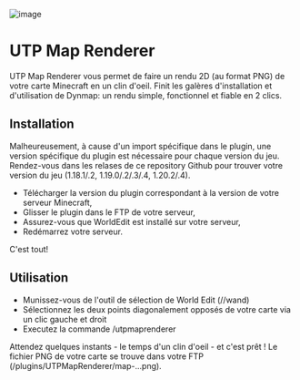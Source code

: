 ![image](https://github.com/INOVANCY/UTP-MapRenderer/assets/82412381/77d69f28-7bc8-4e3f-b053-692e79f119c8)
# UTP Map Renderer
UTP Map Renderer vous permet de faire un rendu 2D (au format PNG) de votre carte Minecraft en un clin d'oeil.
Finit les galères d'installation et d'utilisation de Dynmap: un rendu simple, fonctionnel et fiable en 2 clics.

## Installation
Malheureusement, à cause d'un import spécifique dans le plugin, une version spécifique du plugin est nécessaire pour chaque version du jeu.
<br/>Rendez-vous dans les relases de ce repository Github pour trouver votre version du jeu (1.18.1/.2, 1.19.0/.2/.3/.4, 1.20.2/.4).
- Télécharger la version du plugin correspondant à la version de votre serveur Minecraft,
- Glisser le plugin dans le FTP de votre serveur,
- Assurez-vous que WorldEdit est installé sur votre serveur,
- Redémarrez votre serveur.

C'est tout!
## Utilisation
- Munissez-vous de l'outil de sélection de World Edit (//wand)
- Sélectionnez les deux points diagonalement opposés de votre carte via un clic gauche et droit
- Executez la commande /utpmaprenderer

Attendez quelques instants - le temps d'un clin d'oeil - et c'est prêt !
Le fichier PNG de votre carte se trouve dans votre FTP (/plugins/UTPMapRenderer/map-...png).
